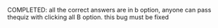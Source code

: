 COMPLETED: all the correct answers are in b option, anyone can pass thequiz with clicking all B option. this bug must be fixed
